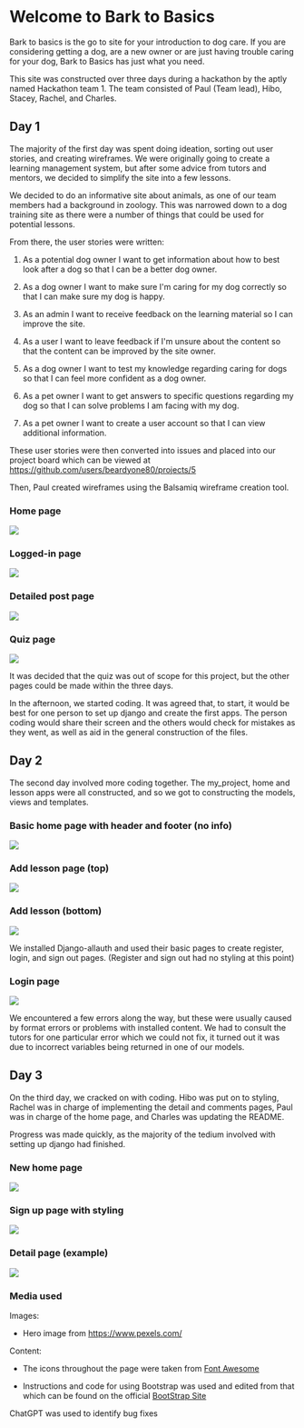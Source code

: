 # Welcome to Bark to Basics

Bark to basics is the go to site for your introduction to dog care. If you are considering getting a dog, are a new owner or are just having trouble caring for your dog, Bark to Basics has just what you need.

This site was constructed over three days during a hackathon by the aptly named Hackathon team 1. The team consisted of Paul (Team lead), Hibo, Stacey, Rachel, and Charles.

## Day 1

The majority of the first day was spent doing ideation, sorting out user stories, and creating wireframes. We were originally going to create a learning management system, but after some advice from tutors and mentors, we decided to simplify the site into a few lessons.

We decided to do an informative site about animals, as one of our team members had a background in zoology. This was narrowed down to a dog training site as there were a number of things that could be used for potential lessons.

From there, the user stories were written:

1.  As a potential dog owner I want to get information about how to best look after a dog so that I can be a better dog owner.

2.  As a dog owner I want to make sure I'm caring for my dog correctly so that I can make sure my dog is happy.

3.  As an admin I want to receive feedback on the learning material so I can improve the site.

4.  As a user I want to leave feedback if I'm unsure about the content so that the content can be improved by the site owner.

5.  As a dog owner I want to test my knowledge regarding caring for dogs so that I can feel more confident as a dog owner.

6.  As a pet owner I want to get answers to specific questions regarding my dog so that I can solve problems I am facing with my dog.

7.  As a pet owner I want to create a user account so that I can view additional information.

These user stories were then converted into issues and placed into our project board which can be viewed at <https://github.com/users/beardyone80/projects/5>

Then, Paul created wireframes using the Balsamiq wireframe creation tool.

### Home page

![](https://lh7-us.googleusercontent.com/sQM3zpKbpvf7iRcF25z3Psj_3C79H-0jHvRjprnNzXtLHrS-Lqi8S_QKqkUvQThyTpejijejFezP8Qx8o7-GkFgRlMxjOW7KATPVTdOehz6Obi0Tix24jnnaoer6swTNXyzr0NbM-LRHqMn8IxlvHfs)

### Logged-in page

![](https://lh7-us.googleusercontent.com/vBnQJegcHfCMN7dLSwUt_X15QqMPCFuWPJgH-YUIpJLRon6zLWG8LRKAoW4QU1CRxh8xqu1ZwqRE7YHgKlj7kDucZNxGpV01ritUF1HsExvnii3kfpBuQYor4nIkbOnHJZvcLiN5-AKW0PiAYv40uC0)

### Detailed post page

![](https://lh7-us.googleusercontent.com/3z9u6GrMDaBi3_diVLYDTlYr7FC9jiyKyYvQgRcA4W-2Ue-hK2ZeK0-rKWVlyZ9C1RENNtr-5Y8h5zUTusw9soY9VJJJvyA8IT2hw89PAS1Sq5iHGjmLFj3ofPW64D4lyUP60sc3qtHm652UvtENhng)

### Quiz page

![](https://lh7-us.googleusercontent.com/CPq0LiEA_vHOIjAniZaUxtN6KxaFSAyA1s2OFkvc9pJphHvLNWYtXjj8PJeTFT0DJHiaCOY-zBX-c37u14102NApgUjDuR6IDRjXQXFon_EURnJPC-iYaXypku02pZqlW58M9xiIJKBgeT0f0Y8FxHE)

It was decided that the quiz was out of scope for this project, but the other pages could be made within the three days.

In the afternoon, we started coding. It was agreed that, to start, it would be best for one person to set up django and create the first apps. The person coding would share their screen and the others would check for mistakes as they went, as well as aid in the general construction of the files.

## Day 2

The second day involved more coding together. The my_project, home and lesson apps were all constructed, and so we got to constructing the models, views and templates.

### Basic home page with header and footer (no info)

![](https://lh7-us.googleusercontent.com/6W2VJY_z2F4KHY2Us-YEsFURgF2Q4RslcpaSPTi_wfZ6wV-v-Q0135rNSu9xqtc4X-oIQ9mxX1xR04tfC_VkooFNwwERVXxyKh8c5WBFl49ejZ6j4vdBHOJMdMWszH575DzY4OykIpOJ7C7-fWCNqhs)

### Add lesson page (top)

![](https://lh7-us.googleusercontent.com/Ko1HgMmxSU0Q9kLXj1-uhMYccDlqGX3jCWbeuo_hvs44lO1A-tDZI0Ye8HgIMQWA2U_DMI1K71Wp0Jp_CHeimLvk0CrDAfCCHxWKrZmOVqtCJhJh72dLTi9DZnV63zQrS7QqhilJMzN_MemS8lCZqpA)

### Add lesson (bottom)

![](https://lh7-us.googleusercontent.com/Qe_s2mvSI-LLuWZx2cQHTZKUmcZBfuJPWtkdOYcIOmtiTE8eKwJDj2-mCr2FBLp3vH899kCqBDZot0jXrAjohESm6Eya9JHpMDKLMJaVaMAS2xiPiuinWDX8vDh7ocaJUb1zClqdX2qrjc6-kqpAS9c)

We installed Django-allauth and used their basic pages to create register, login, and sign out pages. (Register and sign out had no styling at this point)

### Login page

![](https://lh7-us.googleusercontent.com/raasdRhslejjA40e_Jmcc4-L8idAwURDeQbEibH3OM018N-1fH8SAP0td2K09LeUA6leITqJ01kG4Vf0fCy_fuGoJLXREa9-nMl-hUe8TRb_6N1hGdSCe6MHlTBKVgqK7INFvwuTmmLZXWbiqi3XC5Q)

We encountered a few errors along the way, but these were usually caused by format errors or problems with installed content. We had to consult the tutors for one particular error which we could not fix, it turned out it was due to incorrect variables being returned in one of our models.

## Day 3

On the third day, we cracked on with coding. Hibo was put on to styling, Rachel was in charge of implementing the detail and comments pages, Paul was in charge of the home page, and Charles was updating the README. 

Progress was made quickly, as the majority of the tedium involved with setting up django had finished.

### New home page

![](https://lh7-us.googleusercontent.com/xEv1PZGh2eLMQBglFudgUAFbypobmw5RhgHZbeV5dY2I78y25wWp1vhAvDsdla0faDZ0j-n-okZn40nQnDVwZwk7kFSGGjDxP0hb7TwlLEg8a3cPYk6gJgOm_ccf2DXZO-A-HwQvwLXc_oJNyc-kOWQ)

### Sign up page with styling

![](https://lh7-us.googleusercontent.com/7LStwjeiOdxr82XjLTUc86LLDfw3sFUYIpgfYgMpAc-jm_M27fJlg4SwmPqU4NT3WWndZ7Xv2-qEr-l9bfBbW2fWUG5mtRbfSVzfLWDvSIsHLHi8OG7ZhMtZ9YPjfqEZ__smP7JX-KcLzPN0JxOzTYI)

### Detail page (example)

![](https://lh7-us.googleusercontent.com/zCCVYoB6LTJTm9EpJ1q-rbN4PPW77FasEahFNUilf2S6x9e0mpAEkx5NVQIasH_3PZF6xNrJpqEs3FK7FQqR4Yk-PO3XD6HI58a3kjIqbCr0lpcPdCouVnrhQO8FBBgpjkJcUWXfd_z9RKRyAnKckWk)

### Media used

Images: 

-   Hero image from <https://www.pexels.com/>

Content:

-   The icons throughout the page were taken from [Font Awesome](https://fontawesome.com/)

-   Instructions and code for using Bootstrap was used and edited from that which can be found on the official [BootStrap Site](https://getbootstrap.com/)

ChatGPT was used to identify bug fixes
